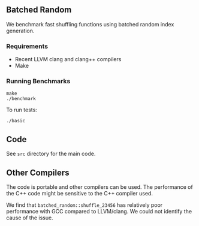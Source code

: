 ## Batched Random

We benchmark fast shuffling functions using batched random index generation.

### Requirements

- Recent LLVM clang and clang++ compilers
- Make


### Running Benchmarks


```
make
./benchmark
```

To run tests:
```
./basic
```

## Code

See `src` directory for the main code.

## Other Compilers

The code is portable and other compilers can be used. The performance
of the C++ code might be sensitive to the C++ compiler used.

We find that `batched_random::shuffle_23456` has relatively poor performance
with GCC compared to LLVM/clang. We could not identify the cause of the issue.
